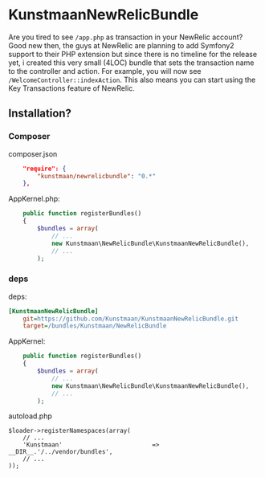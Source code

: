 KunstmaanNewRelicBundle
=======================

Are you tired to see `/app.php` as transaction in your NewRelic account? Good new then, the guys at NewRelic are planning to add Symfony2 support to their PHP extension but since there is no timeline for the release yet, i created this very small (4LOC) bundle that sets the transaction name to the controller and action. For example, you will now see `/WelcomeController::indexAction`. This also means you can start using the Key Transactions feature of NewRelic.

## Installation?
### Composer

composer.json
```json
    "require": {
        "kunstmaan/newrelicbundle": "0.*"
    },
```

AppKernel.php:
```php
    public function registerBundles()
    {
        $bundles = array(
            // ...
            new Kunstmaan\NewRelicBundle\KunstmaanNewRelicBundle(),
            // ...
        );
```

### deps

deps:
```ini
[KunstmaanNewRelicBundle]
    git=https://github.com/Kunstmaan/KunstmaanNewRelicBundle.git
    target=/bundles/Kunstmaan/NewRelicBundle
```

AppKernel:
```php
    public function registerBundles()
    {
        $bundles = array(
            // ...
            new Kunstmaan\NewRelicBundle\KunstmaanNewRelicBundle(),
            // ...
        );
```

autoload.php
```
$loader->registerNamespaces(array(
    // ...
    'Kunstmaan'                         => __DIR__.'/../vendor/bundles',
    // ...
));
```
